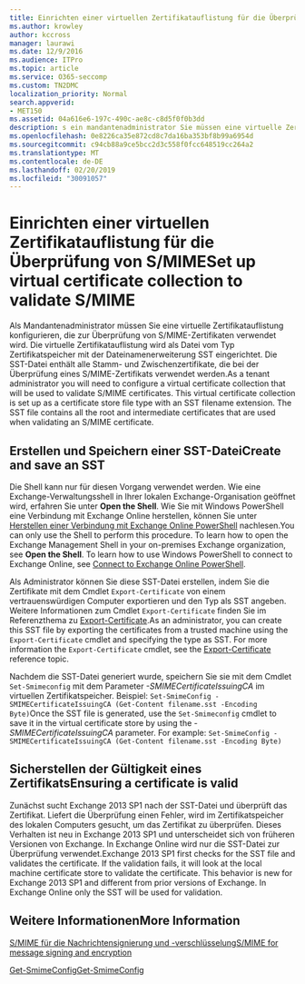 ```yaml
---
title: Einrichten einer virtuellen Zertifikatauflistung für die Überprüfung von S/MIME
ms.author: krowley
author: kccross
manager: laurawi
ms.date: 12/9/2016
ms.audience: ITPro
ms.topic: article
ms.service: O365-seccomp
ms.custom: TN2DMC
localization_priority: Normal
search.appverid:
- MET150
ms.assetid: 04a616e6-197c-490c-ae8c-c8d5f0f0b3dd
description: s ein mandantenadministrator Sie müssen eine virtuelle Zertifikats Sammlung konfigurieren, die zum Überprüfen von S/MIME-Zertifikaten verwendet wird.
ms.openlocfilehash: 0e8226ca35e872cd8c7da16ba353bf8b99a6954d
ms.sourcegitcommit: c94cb88a9ce5bcc2d3c558f0fcc648519cc264a2
ms.translationtype: MT
ms.contentlocale: de-DE
ms.lasthandoff: 02/20/2019
ms.locfileid: "30091057"
---
```

# <a name="set-up-virtual-certificate-collection-to-validate-smime"></a><span data-ttu-id="65d53-103">Einrichten einer virtuellen Zertifikatauflistung für die Überprüfung von S/MIME</span><span class="sxs-lookup"><span data-stu-id="65d53-103">Set up virtual certificate collection to validate S/MIME</span></span>

<span data-ttu-id="65d53-p101">Als Mandantenadministrator müssen Sie eine virtuelle Zertifikatauflistung konfigurieren, die zur Überprüfung von S/MIME-Zertifikaten verwendet wird. Die virtuelle Zertifikatauflistung wird als Datei vom Typ Zertifikatspeicher mit der Dateinamenerweiterung SST eingerichtet. Die SST-Datei enthält alle Stamm- und Zwischenzertifikate, die bei der Überprüfung eines S/MIME-Zertifikats verwendet werden.</span><span class="sxs-lookup"><span data-stu-id="65d53-p101">As a tenant administrator you will need to configure a virtual certificate collection that will be used to validate S/MIME certificates. This virtual certificate collection is set up as a certificate store file type with an SST filename extension. The SST file contains all the root and intermediate certificates that are used when validating an S/MIME certificate.</span></span>
  
## <a name="create-and-save-an-sst"></a><span data-ttu-id="65d53-107">Erstellen und Speichern einer SST-Datei</span><span class="sxs-lookup"><span data-stu-id="65d53-107">Create and save an SST</span></span>
<span data-ttu-id="65d53-108"><a name="sectionSection0"> </a></span><span class="sxs-lookup"><span data-stu-id="65d53-108"></span></span>

<span data-ttu-id="65d53-p102">Die Shell kann nur für diesen Vorgang verwendet werden. Wie eine Exchange-Verwaltungsshell in Ihrer lokalen Exchange-Organisation geöffnet wird, erfahren Sie unter **Open the Shell**. Wie Sie mit Windows PowerShell eine Verbindung mit Exchange Online herstellen, können Sie unter [Herstellen einer Verbindung mit Exchange Online PowerShell](https://go.microsoft.com/fwlink/p/?linkid=396554) nachlesen.</span><span class="sxs-lookup"><span data-stu-id="65d53-p102">You can only use the Shell to perform this procedure. To learn how to open the Exchange Management Shell in your on-premises Exchange organization, see **Open the Shell**. To learn how to use Windows PowerShell to connect to Exchange Online, see [Connect to Exchange Online PowerShell](https://go.microsoft.com/fwlink/p/?linkid=396554).</span></span>
  
<span data-ttu-id="65d53-p103">Als Administrator können Sie diese SST-Datei erstellen, indem Sie die Zertifikate mit dem Cmdlet  `Export-Certificate` von einem vertrauenswürdigen Computer exportieren und den Typ als SST angeben. Weitere Informationen zum Cmdlet  `Export-Certificate` finden Sie im Referenzthema zu [Export-Certificate](https://docs.microsoft.com/en-us/powershell/module/pkiclient/export-certificate?view=win10-ps).</span><span class="sxs-lookup"><span data-stu-id="65d53-p103">As an administrator, you can create this SST file by exporting the certificates from a trusted machine using the  `Export-Certificate` cmdlet and specifying the type as SST. For more information the  `Export-Certificate` cmdlet, see the [Export-Certificate](https://docs.microsoft.com/en-us/powershell/module/pkiclient/export-certificate?view=win10-ps) reference topic.</span></span> 
  
<span data-ttu-id="65d53-p104">Nachdem die SST-Datei generiert wurde, speichern Sie sie mit dem Cmdlet  `Set-Smimeconfig` mit dem Parameter  _-SMIMECertificateIssuingCA_ im virtuellen Zertifikatspeicher. Beispiel:  `Set-SmimeConfig -SMIMECertificateIssuingCA (Get-Content filename.sst -Encoding Byte)`</span><span class="sxs-lookup"><span data-stu-id="65d53-p104">Once the SST file is generated, use the  `Set-Smimeconfig` cmdlet to save it in the virtual certificate store by using the  _-SMIMECertificateIssuingCA_ parameter. For example:  `Set-SmimeConfig -SMIMECertificateIssuingCA (Get-Content filename.sst -Encoding Byte)`</span></span>
  
## <a name="ensuring-a-certificate-is-valid"></a><span data-ttu-id="65d53-116">Sicherstellen der Gültigkeit eines Zertifikats</span><span class="sxs-lookup"><span data-stu-id="65d53-116">Ensuring a certificate is valid</span></span>
<span data-ttu-id="65d53-117"><a name="sectionSection1"> </a></span><span class="sxs-lookup"><span data-stu-id="65d53-117"></span></span>

<span data-ttu-id="65d53-p105">Zunächst sucht Exchange 2013 SP1 nach der SST-Datei und überprüft das Zertifikat. Liefert die Überprüfung einen Fehler, wird im Zertifikatspeicher des lokalen Computers gesucht, um das Zertifikat zu überprüfen. Dieses Verhalten ist neu in Exchange 2013 SP1 und unterscheidet sich von früheren Versionen von Exchange. In Exchange Online wird nur die SST-Datei zur Überprüfung verwendet.</span><span class="sxs-lookup"><span data-stu-id="65d53-p105">Exchange 2013 SP1 first checks for the SST file and validates the certificate. If the validation fails, it will look at the local machine certificate store to validate the certificate. This behavior is new for Exchange 2013 SP1 and different from prior versions of Exchange. In Exchange Online only the SST will be used for validation.</span></span>
  
## <a name="more-information"></a><span data-ttu-id="65d53-122">Weitere Informationen</span><span class="sxs-lookup"><span data-stu-id="65d53-122">More Information</span></span>
<span data-ttu-id="65d53-123"><a name="sectionSection2"> </a></span><span class="sxs-lookup"><span data-stu-id="65d53-123"></span></span>

[<span data-ttu-id="65d53-124">S/MIME für die Nachrichtensignierung und -verschlüsselung</span><span class="sxs-lookup"><span data-stu-id="65d53-124">S/MIME for message signing and encryption</span></span>](s-mime-for-message-signing-and-encryption.md)
  
[<span data-ttu-id="65d53-125">Get-SmimeConfig</span><span class="sxs-lookup"><span data-stu-id="65d53-125">Get-SmimeConfig</span></span>](http://technet.microsoft.com/library/4b29fa89-0840-4fe9-8885-019fcef2e02b.aspx)
  

